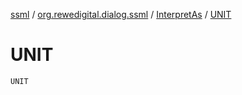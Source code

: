 [ssml](../../index.md) / [org.rewedigital.dialog.ssml](../index.md) / [InterpretAs](index.md) / [UNIT](./-u-n-i-t.md)

# UNIT

`UNIT`